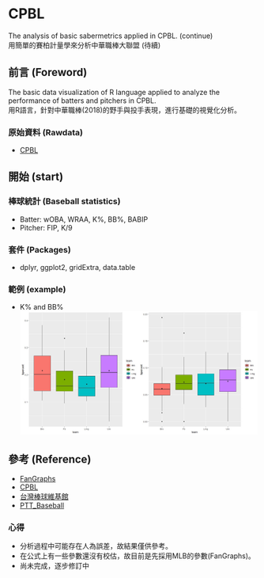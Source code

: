 # CPBL
The analysis of basic sabermetrics applied in CPBL. (continue)      
用簡單的賽柏計量學來分析中華職棒大聯盟 (待續)       

## 前言 (Foreword)
The basic data visualization of R language applied to analyze the performance of batters and pitchers in CPBL.         
用R語言，針對中華職棒(2018)的野手與投手表現，進行基礎的視覺化分析。     
 
### 原始資料 (Rawdata)     
* [CPBL](http://www.cpbl.com.tw/stats/all.html)     

## 開始 (start) 
### 棒球統計 (Baseball statistics) 
* Batter: wOBA, WRAA, K%, BB%, BABIP   
* Pitcher: FIP, K/9    

### 套件 (Packages)  
* dplyr, ggplot2, gridExtra, data.table  

### 範例 (example)  
* K% and BB%     
![image](https://github.com/Guan-Yi/CPBL/blob/master/KB.jpg)    

## 參考 (Reference)  
* [FanGraphs](https://www.fangraphs.com/library/)    
* [CPBL](http://www.cpbl.com.tw/stats/all.html)   
* [台灣棒球維基館](http://twbsball.dils.tku.edu.tw/wiki/index.php?title=%E9%A6%96%E9%A0%81)    
* [PTT_Baseball](https://www.ptt.cc/bbs/Baseball/M.1508090433.A.834.html)    

### 心得       
* 分析過程中可能存在人為誤差，故結果僅供參考。   
* 在公式上有一些參數還沒有校估，故目前是先採用MLB的參數(FanGraphs)。                           
* 尚未完成，逐步修訂中  
